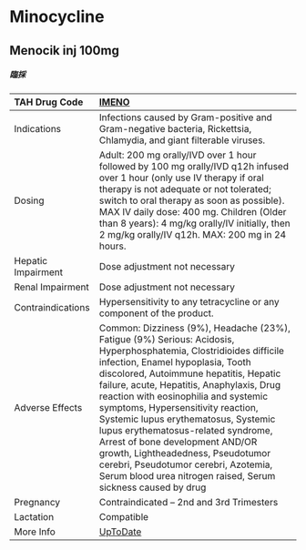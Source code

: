 # Minocycline

## Menocik inj 100mg

##### 臨採

| TAH Drug Code      | [IMENO](https://www.tahsda.org.tw/drugs/hissearch.php?drug_code=IMENO)                                                                                                                                                                                                                                                                                                                                                                                                                                                                                                                  |
|:-------------------|:----------------------------------------------------------------------------------------------------------------------------------------------------------------------------------------------------------------------------------------------------------------------------------------------------------------------------------------------------------------------------------------------------------------------------------------------------------------------------------------------------------------------------------------------------------------------------------------|
| Indications        | Infections caused by Gram-positive and Gram-negative bacteria, Rickettsia, Chlamydia, and giant filterable viruses.                                                                                                                                                                                                                                                                                                                                                                                                                                                                     |
| Dosing             | Adult: 200 mg orally/IVD over 1 hour followed by 100 mg orally/IVD q12h infused over 1 hour (only use IV therapy if oral therapy is not adequate or not tolerated; switch to oral therapy as soon as possible). MAX IV daily dose: 400 mg. Children (Older than 8 years): 4 mg/kg orally/IV initially, then 2 mg/kg orally/IV q12h. MAX: 200 mg in 24 hours.                                                                                                                                                                                                                            |
| Hepatic Impairment | Dose adjustment not necessary                                                                                                                                                                                                                                                                                                                                                                                                                                                                                                                                                           |
| Renal Impairment   | Dose adjustment not necessary                                                                                                                                                                                                                                                                                                                                                                                                                                                                                                                                                           |
| Contraindications  | Hypersensitivity to any tetracycline or any component of the product.                                                                                                                                                                                                                                                                                                                                                                                                                                                                                                                   |
| Adverse Effects    | Common: Dizziness (9%), Headache (23%), Fatigue (9%) Serious: Acidosis, Hyperphosphatemia, Clostridioides difficile infection, Enamel hypoplasia, Tooth discolored, Autoimmune hepatitis, Hepatic failure, acute, Hepatitis, Anaphylaxis, Drug reaction with eosinophilia and systemic symptoms, Hypersensitivity reaction, Systemic lupus erythematosus, Systemic lupus erythematosus-related syndrome, Arrest of bone development AND/OR growth, Lightheadedness, Pseudotumor cerebri, Pseudotumor cerebri, Azotemia, Serum blood urea nitrogen raised, Serum sickness caused by drug |
| Pregnancy          | Contraindicated – 2nd and 3rd Trimesters                                                                                                                                                                                                                                                                                                                                                                                                                                                                                                                                                |
| Lactation          | Compatible                                                                                                                                                                                                                                                                                                                                                                                                                                                                                                                                                                              |
| More Info          | [UpToDate](https://www.uptodate.com/contents/minocycline-drug-information)                                                                                                                                                                                                                                                                                                                                                                                                                                                                                                              |

